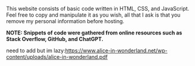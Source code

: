 This website consists of basic code written in HTML, CSS, and JavaScript. Feel free to copy and manipulate it as you wish, all that I ask is that you remove my personal information before hosting.

**NOTE: Snippets of code were gathered from online resources such as Stack Overflow, GitHub, and ChatGPT.**

need to add but im lazy:https://www.alice-in-wonderland.net/wp-content/uploads/alice-in-wonderland.pdf
